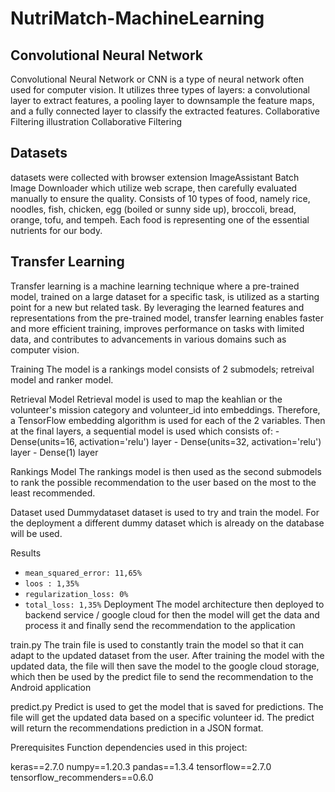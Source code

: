 # NutriMatch-MachineLearning
## Convolutional Neural Network
Convolutional Neural Network or CNN is a type of neural network often used for computer vision. It utilizes three types of layers: a convolutional layer to extract features, a pooling layer to downsample the feature maps, and a fully connected layer to classify the extracted features.
Collaborative Filtering illustration
Collaborative Filtering

## Datasets
datasets were collected with browser extension ImageAssistant Batch Image Downloader which utilize web scrape, then carefully evaluated manually to ensure the quality. Consists of 10 types of food, namely rice, noodles, fish, chicken, egg (boiled or sunny side up), broccoli, bread, orange, tofu, and tempeh. Each food is representing one of the essential nutrients for our body.

## Transfer Learning
Transfer learning is a machine learning technique where a pre-trained model, trained on a large dataset for a specific task, is utilized as a starting point for a new but related task. By leveraging the learned features and representations from the pre-trained model, transfer learning enables faster and more efficient training, improves performance on tasks with limited data, and contributes to advancements in various domains such as computer vision.


Training
The model is a rankings model consists of 2 submodels; retreival model and ranker model.

Retrieval Model
Retrieval model is used to map the keahlian or the volunteer's mission category and volunteer_id into embeddings. Therefore, a TensorFlow embedding algorithm is used for each of the 2 variables. Then at the final layers, a sequential model is used which consists of: - Dense(units=16, activation='relu') layer - Dense(units=32, activation='relu') layer - Dense(1) layer

Rankings Model
The rankings model is then used as the second submodels to rank the possible recommendation to the user based on the most to the least recommended.

Dataset used
Dummydataset dataset is used to try and train the model. For the deployment a different dummy dataset which is already on the database will be used.

Results
- `mean_squared_error: 11,65%`
- `loos : 1,35%`
- `regularization_loss: 0%`
- `total_loss: 1,35%`
Deployment
The model architecture then deployed to backend service / google cloud for then the model will get the data and process it and finally send the recommendation to the application

train.py
The train file is used to constantly train the model so that it can adapt to the updated dataset from the user. After training the model with the updated data, the file will then save the model to the google cloud storage, which then be used by the predict file to send the recommendation to the Android application

predict.py
Predict is used to get the model that is saved for predictions. The file will get the updated data based on a specific volunteer id. The predict will return the recommendations prediction in a JSON format.

Prerequisites
Function dependencies used in this project:

keras==2.7.0
numpy==1.20.3
pandas==1.3.4
tensorflow==2.7.0
tensorflow_recommenders==0.6.0
